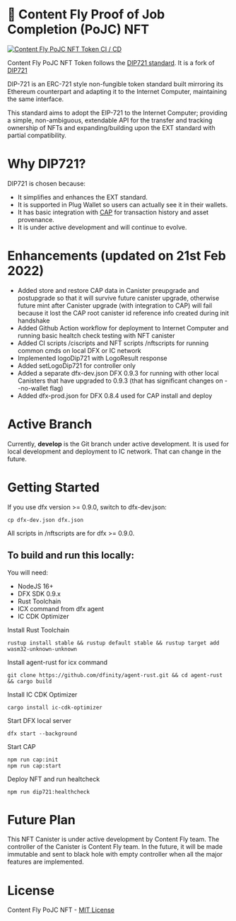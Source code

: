 # 🚀 Content Fly Proof of Job Completion (PoJC) NFT

[![Content Fly PoJC NFT Token CI / CD](https://github.com/contentflydapp/nftpojc/actions/workflows/dev.yml/badge.svg?branch=develop)](https://github.com/contentflydapp/nftpojc/actions/workflows/dev.yml)

Content Fly PoJC NFT Token follows the [DIP721 standard](https://github.com/Psychedelic/DIP721/blob/develop/spec.md). It is a fork of [DIP721](https://github.com/Psychedelic/DIP721/)

DIP-721 is an ERC-721 style non-fungible token standard built mirroring its Ethereum counterpart and adapting it to the Internet Computer, maintaining the same interface.

This standard aims to adopt the EIP-721 to the Internet Computer; providing a simple, non-ambiguous, extendable API for the transfer and tracking ownership of NFTs and expanding/building upon the EXT standard with partial compatibility.

# Why DIP721?

DIP721 is chosen because:

- It simplifies and enhances the EXT standard.
- It is supported in Plug Wallet so users can actually see it in their wallets.
- It has basic integration with [CAP](https://cap.ooo/) for transaction history and asset provenance.
- It is under active development and will continue to evolve.

# Enhancements (updated on 21st Feb 2022)

- Added store and restore CAP data in Canister preupgrade and postupgrade so that it will survive future canister upgrade, otherwise future mint after Canister upgrade (with integration to CAP) will fail because it lost the CAP root canister id reference info created during init handshake
- Added Github Action workflow for deployment to Internet Computer and running basic healtch check testing with NFT canister
- Added CI scripts /ciscripts and NFT scripts /nftscripts for running common cmds on local DFX or IC network
- Implemented logoDip721 with LogoResult response
- Added setLogoDip721 for controller only
- Added a separate dfx-dev.json DFX 0.9.3 for running with other local Canisters that have upgraded to 0.9.3 (that has significant changes on --no-wallet flag)
- Added dfx-prod.json for DFX 0.8.4 used for CAP install and deploy

# Active Branch

Currently, **develop** is the Git branch under active development. It is used for local development and deployment to IC network. That can change in the future.

# Getting Started

If you use dfx version >= 0.9.0, switch to dfx-dev.json:

```
cp dfx-dev.json dfx.json

```

All scripts in /nftscripts are for dfx >= 0.9.0.

## To build and run this locally:

You will need:

- NodeJS 16+
- DFX SDK 0.9.x
- Rust Toolchain
- ICX command from dfx agent
- IC CDK Optimizer

Install Rust Toolchain

```
rustup install stable && rustup default stable && rustup target add wasm32-unknown-unknown
```

Install agent-rust for icx command

```
git clone https://github.com/dfinity/agent-rust.git && cd agent-rust && cargo build
```

Install IC CDK Optimizer

```
cargo install ic-cdk-optimizer
```

Start DFX local server

```
dfx start --background
```

Start CAP

```
npm run cap:init
npm run cap:start
```

Deploy NFT and run healtcheck

```
npm run dip721:healthcheck
```

# Future Plan

This NFT Canister is under active development by Content Fly team. The controller of the Canister is Content Fly team. In the future, it will be made immutable and sent to black hole with empty controller when all the major features are implemented.

# License

Content Fly PoJC NFT - [MIT License](LICENSE)
